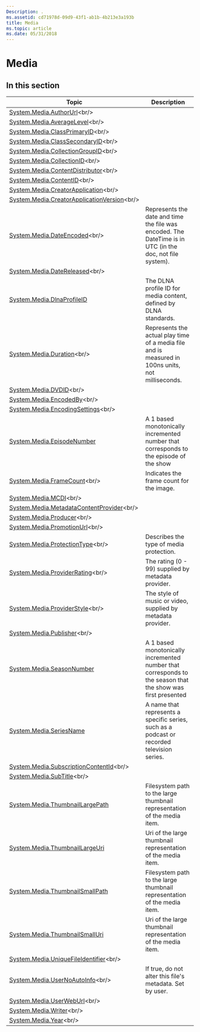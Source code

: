 ```yaml
---
Description: .
ms.assetid: cd71978d-09d9-43f1-ab1b-4b213e3a193b
title: Media
ms.topic: article
ms.date: 05/31/2018
---
```


# Media

## In this section



| Topic                                                                                                        | Description                                                                                                            |
|--------------------------------------------------------------------------------------------------------------|------------------------------------------------------------------------------------------------------------------------|
| [System.Media.AuthorUrl](https://msdn.microsoft.com/library/Bb787376(v=VS.85).aspx)<br/>                                 |                                                                                                                        |
| [System.Media.AverageLevel](https://msdn.microsoft.com/library/Bb787378(v=VS.85).aspx)<br/>                           |                                                                                                                        |
| [System.Media.ClassPrimaryID](https://msdn.microsoft.com/library/Bb787380(v=VS.85).aspx)<br/>                       |                                                                                                                        |
| [System.Media.ClassSecondaryID](https://msdn.microsoft.com/library/Bb787382(v=VS.85).aspx)<br/>                   |                                                                                                                        |
| [System.Media.CollectionGroupID](https://msdn.microsoft.com/library/Bb787384(v=VS.85).aspx)<br/>                 |                                                                                                                        |
| [System.Media.CollectionID](https://msdn.microsoft.com/library/Bb787386(v=VS.85).aspx)<br/>                           |                                                                                                                        |
| [System.Media.ContentDistributor](https://msdn.microsoft.com/library/Bb787388(v=VS.85).aspx)<br/>               |                                                                                                                        |
| [System.Media.ContentID](https://msdn.microsoft.com/library/Bb787390(v=VS.85).aspx)<br/>                                 |                                                                                                                        |
| [System.Media.CreatorApplication](https://msdn.microsoft.com/library/Bb787392(v=VS.85).aspx)<br/>               |                                                                                                                        |
| [System.Media.CreatorApplicationVersion](https://msdn.microsoft.com/library/Bb787393(v=VS.85).aspx)<br/> |                                                                                                                        |
| [System.Media.DateEncoded](https://msdn.microsoft.com/library/Bb787395(v=VS.85).aspx)<br/>                             | Represents the date and time the file was encoded. The DateTime is in UTC (in the doc, not file system).<br/>    |
| [System.Media.DateReleased](https://msdn.microsoft.com/library/Bb787397(v=VS.85).aspx)<br/>                           |                                                                                                                        |
| [System.Media.DlnaProfileID](props-system-media-dlnaprofileid.md)<br/>                                | The DLNA profile ID for media content, defined by DLNA standards.<br/>                                           |
| [System.Media.Duration](https://msdn.microsoft.com/library/Bb787399(v=VS.85).aspx)<br/>                                   | Represents the actual play time of a media file and is measured in 100ns units, not milliseconds.<br/>           |
| [System.Media.DVDID](https://msdn.microsoft.com/library/Bb787400(v=VS.85).aspx)<br/>                                         |                                                                                                                        |
| [System.Media.EncodedBy](https://msdn.microsoft.com/library/Bb787401(v=VS.85).aspx)<br/>                                 |                                                                                                                        |
| [System.Media.EncodingSettings](https://msdn.microsoft.com/library/Bb787402(v=VS.85).aspx)<br/>                   |                                                                                                                        |
| [System.Media.EpisodeNumber](props-system-media-episodenumber.md)<br/>                                | A 1 based monotonically incremented number that corresponds to the episode of the show<br/>                      |
| [System.Media.FrameCount](https://msdn.microsoft.com/library/Bb787403(v=VS.85).aspx)<br/>                               | Indicates the frame count for the image.<br/>                                                                    |
| [System.Media.MCDI](https://msdn.microsoft.com/library/Bb787404(v=VS.85).aspx)<br/>                                           |                                                                                                                        |
| [System.Media.MetadataContentProvider](https://msdn.microsoft.com/library/Bb787405(v=VS.85).aspx)<br/>     |                                                                                                                        |
| [System.Media.Producer](https://msdn.microsoft.com/library/Bb787406(v=VS.85).aspx)<br/>                                   |                                                                                                                        |
| [System.Media.PromotionUrl](https://msdn.microsoft.com/library/Bb787407(v=VS.85).aspx)<br/>                           |                                                                                                                        |
| [System.Media.ProtectionType](https://msdn.microsoft.com/library/Bb787408(v=VS.85).aspx)<br/>                       | Describes the type of media protection.<br/>                                                                     |
| [System.Media.ProviderRating](https://msdn.microsoft.com/library/Bb787409(v=VS.85).aspx)<br/>                       | The rating (0 - 99) supplied by metadata provider.<br/>                                                          |
| [System.Media.ProviderStyle](https://msdn.microsoft.com/library/Bb787410(v=VS.85).aspx)<br/>                         | The style of music or video, supplied by metadata provider.<br/>                                                 |
| [System.Media.Publisher](https://msdn.microsoft.com/library/Bb787411(v=VS.85).aspx)<br/>                                 |                                                                                                                        |
| [System.Media.SeasonNumber](props-system-media-seasonnumber.md)<br/>                                  | A 1 based monotonically incremented number that corresponds to the season that the show was first presented<br/> |
| [System.Media.SeriesName](props-system-media-seriesname.md)<br/>                                      | A name that represents a specific series, such as a podcast or recorded television series.<br/>                  |
| [System.Media.SubscriptionContentId](https://msdn.microsoft.com/library/Bb787412(v=VS.85).aspx)<br/>         |                                                                                                                        |
| [System.Media.SubTitle](https://msdn.microsoft.com/library/Bb787414(v=VS.85).aspx)<br/>                                   |                                                                                                                        |
| [System.Media.ThumbnailLargePath](props-system-media-thumbnaillargepath.md)<br/>                      | Filesystem path to the large thumbnail representation of the media item.<br/>                                    |
| [System.Media.ThumbnailLargeUri](props-system-media-thumbnaillargeuri.md)<br/>                        | Uri of the large thumbnail representation of the media item.<br/>                                                |
| [System.Media.ThumbnailSmallPath](props-system-media-thumbnailsmallpath.md)<br/>                      | Filesystem path to the large thumbnail representation of the media item.<br/>                                    |
| [System.Media.ThumbnailSmallUri](props-system-media-thumbnailsmalluri.md)<br/>                        | Uri of the large thumbnail representation of the media item.<br/>                                                |
| [System.Media.UniqueFileIdentifier](https://msdn.microsoft.com/library/Bb787416(v=VS.85).aspx)<br/>           |                                                                                                                        |
| [System.Media.UserNoAutoInfo](https://msdn.microsoft.com/library/Bb787418(v=VS.85).aspx)<br/>                       | If true, do not alter this file's metadata. Set by user.<br/>                                                    |
| [System.Media.UserWebUrl](https://msdn.microsoft.com/library/Bb787420(v=VS.85).aspx)<br/>                               |                                                                                                                        |
| [System.Media.Writer](https://msdn.microsoft.com/library/Bb787422(v=VS.85).aspx)<br/>                                       |                                                                                                                        |
| [System.Media.Year](https://msdn.microsoft.com/library/Bb787424(v=VS.85).aspx)<br/>                                           |                                                                                                                        |



 

 

 




